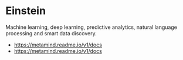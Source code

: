 # Einstein
Machine learning, deep learning, predictive analytics, natural language processing and smart data discovery.
* https://metamind.readme.io/v1/docs
* https://metamind.readme.io/v1/docs
